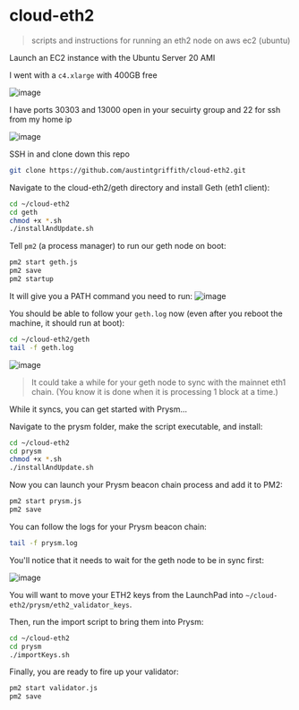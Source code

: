 # cloud-eth2
> scripts and instructions for running an eth2 node on aws ec2 (ubuntu)

Launch an EC2 instance with the Ubuntu Server 20 AMI

I went with a `c4.xlarge` with 400GB free

![image](https://user-images.githubusercontent.com/2653167/100649361-92732100-32ff-11eb-8451-bb936aba9e17.png)


I have ports 30303 and 13000 open in your secuirty group and 22 for ssh from my home ip

![image](https://user-images.githubusercontent.com/2653167/100649278-71aacb80-32ff-11eb-8089-9a81e38fb35d.png)

SSH in and clone down this repo

```bash
git clone https://github.com/austintgriffith/cloud-eth2.git
```

Navigate to the cloud-eth2/geth directory and install Geth (eth1 client):

```bash
cd ~/cloud-eth2
cd geth
chmod +x *.sh
./installAndUpdate.sh
```

Tell `pm2` (a process manager) to run our geth node on boot:

```bash
pm2 start geth.js
pm2 save
pm2 startup
```

It will give you a PATH command you need to run:
![image](https://user-images.githubusercontent.com/2653167/100650189-c733a800-3300-11eb-8c3e-8bb115eab252.png)

You should be able to follow your `geth.log` now (even after you reboot the machine, it should run at boot):

```bash
cd ~/cloud-eth2/geth
tail -f geth.log
```

![image](https://user-images.githubusercontent.com/2653167/100650726-99029800-3301-11eb-8290-9d865b0e50c7.png)

> It could take a while for your geth node to sync with the mainnet eth1 chain. (You know it is done when it is processing 1 block at a time.)

While it syncs, you can get started with Prysm...

Navigate to the prysm folder, make the script executable, and install:

```bash
cd ~/cloud-eth2
cd prysm
chmod +x *.sh
./installAndUpdate.sh
```

Now you can launch your Prysm beacon chain process and add it to PM2:

```bash
pm2 start prysm.js
pm2 save
```

You can follow the logs for your Prysm beacon chain:

```bash
tail -f prysm.log
```

You'll notice that it needs to wait for the geth node to be in sync first:

![image](https://user-images.githubusercontent.com/2653167/100652617-6b6b1e00-3304-11eb-96a1-4372cb7c3ed9.png)

You will want to move your ETH2 keys from the LaunchPad into `~/cloud-eth2/prysm/eth2_validator_keys`.

Then, run the import script to bring them into Prysm:

```bash
cd ~/cloud-eth2
cd prysm
./importKeys.sh
```

Finally, you are ready to fire up your validator:

```bash
pm2 start validator.js
pm2 save
```
